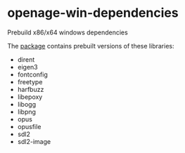 # openage-win-dependencies
Prebuild x86/x64 windows dependencies

The [package](https://github.com/simonsan/openage-win-dependencies/releases) contains prebuilt versions of these libraries:

 - dirent
 - eigen3
 - fontconfig
 - freetype
 - harfbuzz
 - libepoxy
 - libogg
 - libpng
 - opus
 - opusfile
 - sdl2
 - sdl2-image
